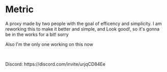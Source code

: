 <h1>Metric</h1>
<p> A proxy made by two people with the goal of efficency and simplicity.
I am reworking this to make it better and simple, and Look good!, so it's gonna be in the works for a bit! sorry

Also I'm the only one working on this now</p>
  
  <br>
  <p>Discord: https://discord.com/invite/urjqCD84Ee
</p>
